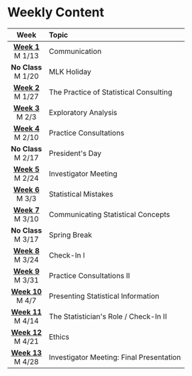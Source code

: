 # Weekly Content

| **Week** | Topic |
| :-: | :-- |
|[**Week 1**](week1.md) <br /> M 1/13 | Communication |
|**No Class** <br /> M 1/20 | MLK Holiday |
|[**Week 2**](week2.md) <br /> M 1/27 | The Practice of Statistical Consulting |
|[**Week 3**](week3.md) <br /> M 2/3 | Exploratory Analysis |
|[**Week 4**](week4.md) <br /> M 2/10 | Practice Consultations |
|**No Class** <br /> M 2/17 | President's Day |
|[**Week 5**](week5.md) <br /> M 2/24 | Investigator Meeting |
|[**Week 6**](week6.md) <br /> M 3/3 | Statistical Mistakes |
|[**Week 7**](week7.md) <br /> M 3/10 | Communicating Statistical Concepts |
|**No Class** <br /> M 3/17 | Spring Break |
|[**Week 8**](week8.md) <br /> M 3/24 | Check-In I |
|[**Week 9**](week9.md) <br /> M 3/31 | Practice Consultations II |
|[**Week 10**](week10.md) <br /> M 4/7 | Presenting Statistical Information |
|[**Week 11**](week11.md) <br /> M 4/14 | The Statistician's Role / Check-In II |
|[**Week 12**](week12.md) <br /> M 4/21| Ethics |
|[**Week 13**](week13.md) <br /> M 4/28 | Investigator Meeting: Final Presentation |
